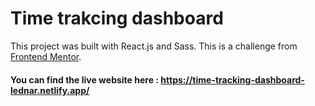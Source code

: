 # Time trakcing dashboard

This project was built with React.js and Sass. This is a challenge from [Frontend Mentor](https://www.frontendmentor.io/challenges/time-tracking-dashboard-UIQ7167Jw).

#### You can find the live website here : https://time-tracking-dashboard-lednar.netlify.app/
